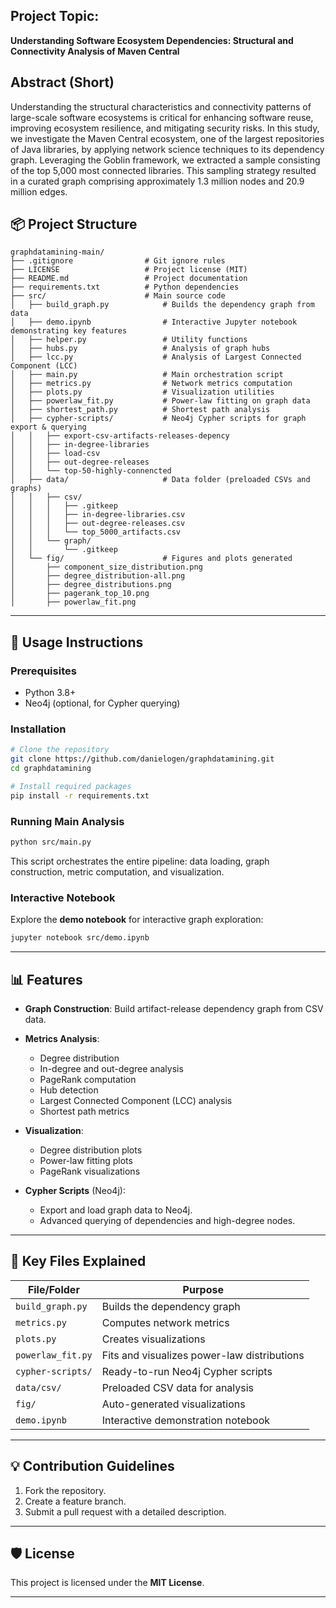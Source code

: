## Project Topic: 

**Understanding Software Ecosystem Dependencies: Structural and Connectivity Analysis of Maven Central**
## Abstract (Short)
Understanding the structural characteristics and connectivity patterns of large-scale software ecosystems is critical for enhancing software reuse, improving ecosystem resilience, and mitigating security risks. In this study, we investigate the Maven Central ecosystem, one of the largest repositories of Java libraries, by applying network science techniques to its dependency graph. Leveraging the Goblin framework, we extracted a sample consisting of the top 5,000 most connected libraries. This sampling strategy resulted in a curated graph comprising approximately 1.3 million nodes and 20.9 million edges.

<!-- 
### 📄 Draft Comprehensive `README.md` for `graphdatamining`

---

# Graph Data Mining

A Python-based project for **mining, analyzing, and visualizing large-scale artifact-release dependency graphs** in software ecosystems. This project provides tooling to build the graph from data, compute various network metrics, visualize key aspects, and perform statistical analysis such as **power-law fitting**.

--- -->

## 📦 Project Structure

```
graphdatamining-main/
├── .gitignore                # Git ignore rules
├── LICENSE                   # Project license (MIT)
├── README.md                 # Project documentation
├── requirements.txt          # Python dependencies
├── src/                      # Main source code
│   ├── build_graph.py            # Builds the dependency graph from data
│   ├── demo.ipynb                # Interactive Jupyter notebook demonstrating key features
│   ├── helper.py                 # Utility functions
│   ├── hubs.py                   # Analysis of graph hubs
│   ├── lcc.py                    # Analysis of Largest Connected Component (LCC)
│   ├── main.py                   # Main orchestration script
│   ├── metrics.py                # Network metrics computation
│   ├── plots.py                  # Visualization utilities
│   ├── powerlaw_fit.py           # Power-law fitting on graph data
│   ├── shortest_path.py          # Shortest path analysis
│   ├── cypher-scripts/           # Neo4j Cypher scripts for graph export & querying
│   │   ├── export-csv-artifacts-releases-depency
│   │   ├── in-degree-libraries
│   │   ├── load-csv
│   │   ├── out-degree-releases
│   │   └── top-50-highly-connencted
│   ├── data/                     # Data folder (preloaded CSVs and graphs)
│   │   ├── csv/
│   │   │   ├── .gitkeep
│   │   │   ├── in-degree-libraries.csv
│   │   │   ├── out-degree-releases.csv
│   │   │   └── top_5000_artifacts.csv
│   │   └── graph/
│   │       └── .gitkeep
│   └── fig/                      # Figures and plots generated
│       ├── component_size_distribution.png
│       ├── degree_distribution-all.png
│       ├── degree_distributions.png
│       ├── pagerank_top_10.png
│       ├── powerlaw_fit.png
```

---

## 🚀 Usage Instructions

### Prerequisites

* Python 3.8+
* Neo4j (optional, for Cypher querying)

### Installation

```bash
# Clone the repository
git clone https://github.com/danielogen/graphdatamining.git
cd graphdatamining

# Install required packages
pip install -r requirements.txt
```

### Running Main Analysis

```bash
python src/main.py
```

This script orchestrates the entire pipeline: data loading, graph construction, metric computation, and visualization.

### Interactive Notebook

Explore the **demo notebook** for interactive graph exploration:

```bash
jupyter notebook src/demo.ipynb
```

---

## 📊 Features

* **Graph Construction**: Build artifact-release dependency graph from CSV data.
* **Metrics Analysis**:

  * Degree distribution
  * In-degree and out-degree analysis
  * PageRank computation
  * Hub detection
  * Largest Connected Component (LCC) analysis
  * Shortest path metrics
* **Visualization**:

  * Degree distribution plots
  * Power-law fitting plots
  * PageRank visualizations
* **Cypher Scripts** (Neo4j):

  * Export and load graph data to Neo4j.
  * Advanced querying of dependencies and high-degree nodes.

---

## 📂 Key Files Explained

| File/Folder       | Purpose                                     |
| ----------------- | ------------------------------------------- |
| `build_graph.py`  | Builds the dependency graph                 |
| `metrics.py`      | Computes network metrics                    |
| `plots.py`        | Creates visualizations                      |
| `powerlaw_fit.py` | Fits and visualizes power-law distributions |
| `cypher-scripts/` | Ready-to-run Neo4j Cypher scripts           |
| `data/csv/`       | Preloaded CSV data for analysis             |
| `fig/`            | Auto-generated visualizations               |
| `demo.ipynb`      | Interactive demonstration notebook          |

---

## 💡 Contribution Guidelines

1. Fork the repository.
2. Create a feature branch.
3. Submit a pull request with a detailed description.

---

## 🛡 License

This project is licensed under the **MIT License**.

---
